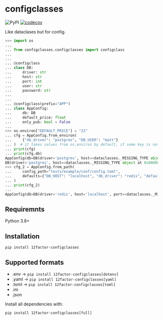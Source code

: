 # configclasses

![PyPI](https://img.shields.io/pypi/v/12factor-configclasses)
[![codecov](https://codecov.io/gh/kingoodie/configclasses/branch/master/graph/badge.svg)](https://codecov.io/gh/kingoodie/configclasses)



Like dataclases but for config.


```python
>>> import os
... 
... from configclasses.configclasses import configclass
... 
... 
... @configclass
... class DB:
...     driver: str
...     host: str
...     port: int
...     user: str
...     password: str
... 
... 
... @configclass(prefix="APP")
... class AppConfig:
...     db: DB
...     default_price: float
...     only_pub: bool = False
...     
>>> os.environ["DEFAULT_PRICE"] = "22"
... cfg = AppConfig.from_environ(
...     {"db_driver": "postgres", "DB_USER": "matt"}
... )  # it takes values from os.environ by default, if some key is not provided it fills with values in dict
... print(cfg)
... print(cfg.db)
AppConfig(db=DB(driver='postgres', host=<dataclasses._MISSING_TYPE object at 0x000001E6BD1F9640>, port=<dataclasses._MISSING_TYPE object at 0x000001E6BD1F9640>, user='matt', password=<dataclasses._MISSING_TYPE object at 0x000001E6BD1F9640>), default_price=22.0, only_pub=False)
DB(driver='postgres', host=<dataclasses._MISSING_TYPE object at 0x000001E6BD1F9640>, port=<dataclasses._MISSING_TYPE object at 0x000001E6BD1F9640>, user='matt', password=<dataclasses._MISSING_TYPE object at 0x000001E6BD1F9640>)
>>> cfg_2 = AppConfig.from_path(
...     config_path="tests/example/conf/config.toml",
...     defaults={"DB_HOST": "localhost", "db_driver": "redis", "default_price": "ignored"},
... )
... print(cfg_2)
... 
AppConfig(db=DB(driver='redis', host='localhost', port=<dataclasses._MISSING_TYPE object at 0x000001E6BD1F9640>, user=<dataclasses._MISSING_TYPE object at 0x000001E6BD1F9640>, password=<dataclasses._MISSING_TYPE object at 0x000001E6BD1F9640>), default_price=52.1, only_pub=True)

```

## Requiremnts

Python 3.8+


## Installation

    pip install 12factor-configclasses
    
## Supported formats

- .env ->   ```pip install 12factor-configclasses[dotenv]```
- .yaml ->   ```pip install 12factor-configclasses[yaml]```
- .toml ->   ```pip install 12factor-configclasses[toml]```
- .ini
- .json

Install all dependencies with:

    pip install 12factor-configclasses[full]
    